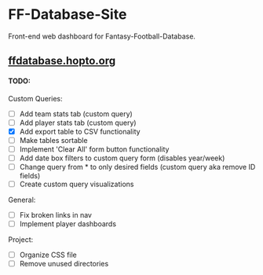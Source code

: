 # FF-Database-Site
Front-end web dashboard for Fantasy-Football-Database.

<h2><a href="http://ffdatabase.hopto.org" target="_blank">ffdatabase.hopto.org</a></h2>

#### TODO:
Custom Queries:
- [ ] Add team stats tab (custom query)
- [ ] Add player stats tab (custom query)
- [x] Add export table to CSV functionality
- [ ] Make tables sortable
- [ ] Implement 'Clear All' form button functionality
- [ ] Add date box filters to custom query form (disables year/week)
- [ ] Change query from * to only desired fields (custom query aka remove ID fields)
- [ ] Create custom query visualizations

General:
- [ ] Fix broken links in nav
- [ ] Implement player dashboards

Project: 
- [ ] Organize CSS file
- [ ] Remove unused directories
